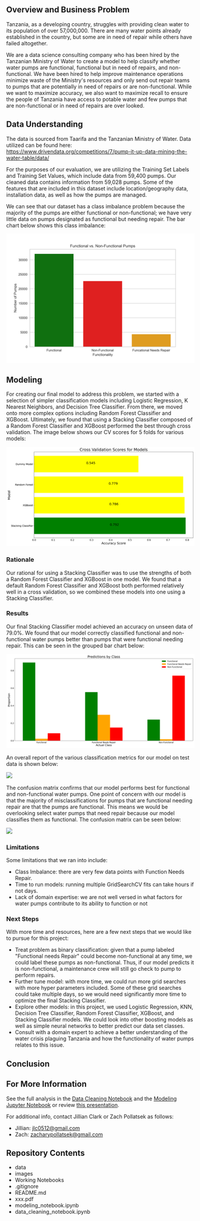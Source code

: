 ## Overview and Business Problem

Tanzania, as a developing country, struggles with providing clean water to its population of over 57,000,000. There are many water points already established in the country, but some are in need of repair while others have failed altogether.

We are a data science consulting company who has been hired by the Tanzanian Ministry of Water to create a model to help classify whether water pumps are functional, functional but in need of repairs, and non-functional. We have been hired to help improve maintenance operations minimize waste of the Ministry's resources and only send out repair teams to pumps that are potentially in need of repairs or are non-functional. While we want to maximize accuracy, we also want to maximize recall to ensure the people of Tanzania have access to potable water and few pumps that are non-functional or in need of repairs are over looked.

## Data Understanding

The data is sourced from Taarifa and the Tanzanian Ministry of Water. Data utilized can be found here: https://www.drivendata.org/competitions/7/pump-it-up-data-mining-the-water-table/data/

For the purposes of our evaluation, we are utilizing the Training Set Labels and Training Set Values, which include data from 59,400 pumps. Our cleaned data contains information from 59,028 pumps. Some of the features that are included in this dataset include location/geography data, installation data, as well as how the pumps are managed. 

We can see that our dataset has a class imbalance problem because the majority of the pumps are either functional or non-functional; we have very little data on pumps designated as functional but needing repair. The bar chart below shows this class imbalance:

![](images/FunctionalvNonFunctional.png)

## Modeling
For creating our final model to address this problem, we started with a selection of simpler classification models including Logistic Regression, K Nearest Neighbors, and Decision Tree Classifier. From there, we moved onto more complex options including Random Forest Classifier and XGBoost. Ultimately, we found that using a Stacking Classifier composed of a Random Forest Classifier and XGBoost performed the best through cross validation. The image below shows our CV scores for 5 folds for various models: 

![](images/ModelAccuracyScores.png)

### Rationale

Our rational for using a Stacking Classifier was to use the strengths of both a Random Forest Classifier and XGBoost in one model. We found that a default Random Forest Classifier and XGBoost both performed relatively well in a cross validation, so we combined these models into one using a Stacking Classifier. 

### Results

Our final Stacking Classifier model achieved an accuracy on unseen data of 79.0%. We found that our model correctly classified functional and non-functional water pumps better than pumps that were functional needing repair. This can be seen in the grouped bar chart below:

![](images/preds_by_class.png)

An overall report of the various classification metrics for our model on test data is shown below:

![](images/)

The confusion matrix confirms that our model performs best for functional and non-functional water pumps. One point of concern with our model is that the majority of misclassifications for pumps that are functional needing repair are that the pumps are functional. This means we would be overlooking select water pumps that need repair because our model classifies them as functional. The confusion matrix can be seen below:

![](images/)


### Limitations

Some limitations that we ran into include:
- Class Imbalance: there are very few data points with Function Needs Repair.
- Time to run models: running multiple GridSearchCV fits can take hours if not days.
- Lack of domain expertise: we are not well versed in what factors for water pumps contribute to its ability to function or not

### Next Steps

With more time and resources, here are a few next steps that we would like to pursue for this project:
- Treat problem as binary classification: given that a pump labeled "Functional needs Repair" could become non-functional at any time, we could label these pumps as non-functional. Thus, if our model predicts it is non-functional, a maintenance crew will still go check to pump to perform repairs.
- Further tune model: with more time, we could run more grid searches with more hyper parameters included. Some of these grid searches could take multiple days, so we would need significantly more time to optimize the final Stacking Classifier.
- Explore other models: in this project, we used Logistic Regression, KNN, Decision Tree Classifier, Random Forest Classifier, XGBoost, and Stacking Classifier models. We could look into other boosting models as well as simple neural networks to better predict our data set classes.
- Consult with a domain expert to achieve a better understanding of the water crisis plaguing Tanzania and how the functionality of water pumps relates to this issue. 

## Conclusion

## For More Information

See the full analysis in the [Data Cleaning Notebook](data_cleaning_notebook.ipynb) and the [Modeling Jupyter Notebook](modeling_notebook.ipynb) or review [this presentation](xxx.pdf).

For additional info, contact Jillian Clark or Zach Pollatsek as follows:

- Jillian: jlc0512@gmail.com
- Zach:    zacharypollatsek@gmail.com

## Repository Contents
- data
- images
- Working Notebooks
- .gitignore
- README.md
- xxx.pdf
- modeling_notebook.ipynb
- data_cleaning_notebook.ipynb